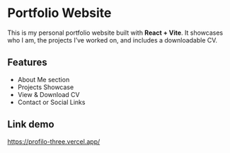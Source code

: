 # Portfolio Website
This is my personal portfolio website built with **React + Vite**. It showcases who I am, the projects I’ve worked on, and includes a downloadable CV.

## Features

-  About Me section
- Projects Showcase
- View & Download CV
- Contact or Social Links

## Link demo
https://profilo-three.vercel.app/
